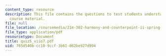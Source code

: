 ```yaml
---
content_type: resource
description: This file contains the questions to test students understanding on the
  course material.
file: null
file_location: /coursemedia/21m-302-harmony-and-counterpoint-ii-spring-2005/765d540bcc109ccf3b61862be927d994_quiz5_viio7.pdf
file_type: application/pdf
resourcetype: Document
title: quiz5_viio7.pdf
uid: 765d540b-cc10-9ccf-3b61-862be927d994
---
```

